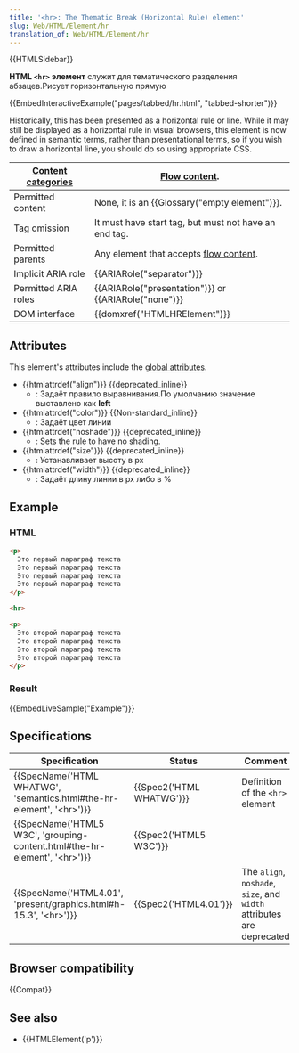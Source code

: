 ```yaml
---
title: '<hr>: The Thematic Break (Horizontal Rule) element'
slug: Web/HTML/Element/hr
translation_of: Web/HTML/Element/hr
---
```

{{HTMLSidebar}}

**HTML `<hr>` элемент** служит для тематического разделения абзацев.Рисует горизонтальную прямую

{{EmbedInteractiveExample("pages/tabbed/hr.html", "tabbed-shorter")}}

Historically, this has been presented as a horizontal rule or line. While it may still be displayed as a horizontal rule in visual browsers, this element is now defined in semantic terms, rather than presentational terms, so if you wish to draw a horizontal line, you should do so using appropriate CSS.

| [Content categories](/ru/docs/Web/HTML/Content_categories) | [Flow content](/ru/docs/Web/HTML/Content_categories#Flow_content).                          |
| ---------------------------------------------------------- | ------------------------------------------------------------------------------------------- |
| Permitted content                                          | None, it is an {{Glossary("empty element")}}.                                    |
| Tag omission                                               | It must have start tag, but must not have an end tag.                                       |
| Permitted parents                                          | Any element that accepts [flow content](/ru/docs/Web/HTML/Content_categories#Flow_content). |
| Implicit ARIA role                                         | {{ARIARole("separator")}}                                                            |
| Permitted ARIA roles                                       | {{ARIARole("presentation")}} or {{ARIARole("none")}}                        |
| DOM interface                                              | {{domxref("HTMLHRElement")}}                                                        |

## Attributes

This element's attributes include the [global attributes](/ru/docs/Web/HTML/Global_attributes).

- {{htmlattrdef("align")}} {{deprecated_inline}}
  - : Задаёт правило выравнивания.По умолчанию значение выставлено как **left**
- {{htmlattrdef("color")}} {{Non-standard_inline}}
  - : Задаёт цвет линии
- {{htmlattrdef("noshade")}} {{deprecated_inline}}
  - : Sets the rule to have no shading.
- {{htmlattrdef("size")}} {{deprecated_inline}}
  - : Устанавливает высоту в px
- {{htmlattrdef("width")}} {{deprecated_inline}}
  - : Задаёт длину линии в px либо в %

## Example

### HTML

```html
<p>
  Это первый параграф текста
  Это первый параграф текста
  Это первый параграф текста
  Это первый параграф текста
</p>

<hr>

<p>
  Это второй параграф текста
  Это второй параграф текста
  Это второй параграф текста
  Это второй параграф текста
</p>
```

### Result

{{EmbedLiveSample("Example")}}

## Specifications

| Specification                                                                                            | Status                           | Comment                                                               |
| -------------------------------------------------------------------------------------------------------- | -------------------------------- | --------------------------------------------------------------------- |
| {{SpecName('HTML WHATWG', 'semantics.html#the-hr-element', '&lt;hr&gt;')}}     | {{Spec2('HTML WHATWG')}} | Definition of the `<hr>` element                                      |
| {{SpecName('HTML5 W3C', 'grouping-content.html#the-hr-element', '&lt;hr&gt;')}} | {{Spec2('HTML5 W3C')}}     |                                                                       |
| {{SpecName('HTML4.01', 'present/graphics.html#h-15.3', '&lt;hr&gt;')}}             | {{Spec2('HTML4.01')}}     | The `align`, `noshade`, `size`, and `width` attributes are deprecated |

## Browser compatibility

{{Compat}}

## See also

- {{HTMLElement('p')}}
